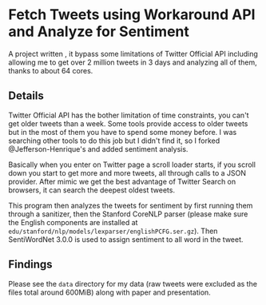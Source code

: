 # Fetch Tweets using Workaround API and Analyze for Sentiment
A project written , it bypass some limitations of Twitter Official API including allowing me to get over 2 million 
tweets in 3 days and analyzing all of them, thanks to about 64 cores.

## Details
Twitter Official API has the bother limitation of time constraints, you can't get older tweets than a week. Some tools
provide access to older tweets but in the most of them you have to spend some money before. I was searching other 
tools to do this job but I didn't find it, so I forked @Jefferson-Henrique's and added sentiment analysis. 

Basically when you enter on Twitter page a scroll loader starts, if you scroll down you start to get more and more 
tweets, all through calls to a JSON provider. After mimic we get the best advantage of Twitter Search on browsers, it 
can search the deepest oldest tweets.

This program then analyzes the tweets for sentiment by first running them through a sanitizer, then the Stanford 
CoreNLP parser (please make sure the English components are installed at 
`edu/stanford/nlp/models/lexparser/englishPCFG.ser.gz`). Then SentiWordNet 3.0.0 is used to assign sentiment to all 
word in the tweet.

## Findings 
Please see the `data` directory for my data (raw tweets were excluded as the files total around 600MiB) along with 
paper and presentation.
